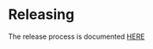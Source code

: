 # Releasing

The release process is documented [HERE](https://github.com/KotlinCrypto/documentation/blob/master/RELEASING.md)
